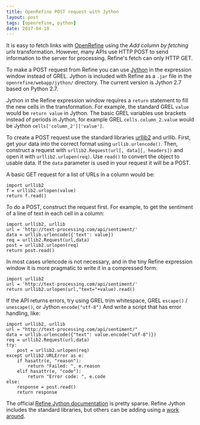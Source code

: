 ```yaml
---
title: OpenRefine POST request with Jython
layout: post
tags: [openrefine, python]
date: 2017-04-10
---
```


It is easy to fetch links with [OpenRefine](http://openrefine.org/) using the *Add column by fetching urls* transformation. 
However, many APIs use HTTP POST to send information to the server for processing. 
Refine's fetch can only HTTP GET.

To make a POST request from Refine you can use [Jython](http://www.jython.org/) in the expression window instead of GREL. 
Jython is included with Refine as a `.jar` file in the `openrefine/webapp/jython/` directory.
The current version is Jython 2.7 based on Python 2.7.

Jython in the Refine expression window requires a `return` statement to fill the new cells in the transformation. 
For example, the standard GREL `value` would be `return value` in Jython. 
The basic GREL variables use brackets instead of periods in Jython, for example GREL `cells.column_2.value` would be Jython `cells['column_2']['value']`.

To create a POST request use the standard libraries [urllib2](http://www.jython.org/docs/library/urllib2.html) and urllib. 
First, get your data into the correct format using `urllib.urlencode()`.
Then, construct a request with `urllib2.Request(url[, data][, headers])` and open it with `urllib2.urlopen(req)`.
Use `read()` to convert the object to usable data.
If the `data` parameter is used in your request it will be a POST. 

A basic GET request for a list of URLs in a column would be:

```
import urllib2
f = urllib2.urlopen(value)
return f.read()
```

To do a POST, construct the request first. 
For example, to get the sentiment of a line of text in each cell in a column: 

```
import urllib2, urllib
url = 'http://text-processing.com/api/sentiment/'
data = urllib.urlencode({'text': value})
req = urllib2.Request(url,data)
post = urllib2.urlopen(req)
return post.read()
```

In most cases urlencode is not necessary, and in the tiny Refine expression window it is more pragmatic to write it in a compressed form:

```
import urllib2
url = 'http://text-processing.com/api/sentiment/'
return urllib2.urlopen(url,"text="+value).read()
```

If the API returns errors, try using GREL trim whitespace, GREL `escape()` / `unescape()`, or Jython `encode("utf-8")`
And write a script that has error handling, like:

```
import urllib2, urllib
url = "http://text-processing.com/api/sentiment/"
data = urllib.urlencode({"text": value.encode("utf-8")})
req = urllib2.Request(url,data)
try:
    post = urllib2.urlopen(req)
except urllib2.URLError as e:
    if hasattr(e, "reason"):
        return "Failed: ", e.reason
    elif hasattr(e, "code"):
        return "Error code: ", e.code
else:
    response = post.read()
    return response
```

The official [Refine Jython documentation](https://github.com/OpenRefine/OpenRefine/wiki/Jython) is pretty sparse.
Refine Jython includes the standard libraries, but others can be adding using a [work around](https://github.com/OpenRefine/OpenRefine/wiki/Extending-Jython-with-pypi-modules).
